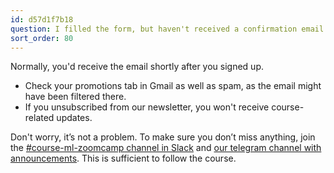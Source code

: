 ```yaml
---
id: d57d1f7b18
question: I filled the form, but haven't received a confirmation email. Is it normal?
sort_order: 80
---
```


Normally, you'd receive the email shortly after you signed up.

- Check your promotions tab in Gmail as well as spam, as the email might have been filtered there.
- If you unsubscribed from our newsletter, you won't receive course-related updates.

Don't worry, it’s not a problem. To make sure you don’t miss anything, join the [#course-ml-zoomcamp channel in Slack](https://app.slack.com/client/T01ATQK62F8/C0288NJ5XSA) and [our telegram channel with announcements](https://t.me/mlzoomcamp). This is sufficient to follow the course.